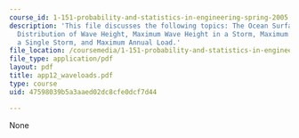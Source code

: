```yaml
---
course_id: 1-151-probability-and-statistics-in-engineering-spring-2005
description: 'This file discusses the following topics: The Ocean Surface and the
  Distribution of Wave Height, Maximum Wave Height in a Storm, Maximum Wave Load During
  a Single Storm, and Maximum Annual Load.'
file_location: /coursemedia/1-151-probability-and-statistics-in-engineering-spring-2005/47598039b5a3aaed02dc8cfe0dcf7d44_app12_waveloads.pdf
file_type: application/pdf
layout: pdf
title: app12_waveloads.pdf
type: course
uid: 47598039b5a3aaed02dc8cfe0dcf7d44

---
```

None
